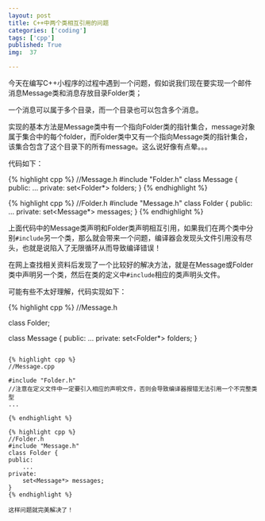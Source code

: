 ```yaml
---
layout: post
title: C++中两个类相互引用的问题
categories: ['coding']
tags: ['cpp']
published: True
img:  37

---
```


今天在编写C++小程序的过程中遇到一个问题，假如说我们现在要实现一个邮件消息Message类和消息存放目录Folder类；

一个消息可以属于多个目录，而一个目录也可以包含多个消息。

实现的基本方法是Message类中有一个指向Folder类的指针集合，message对象属于集合中的每个folder，而Folder类中又有一个指向Message类的指针集合，该集合包含了这个目录下的所有message。这么说好像有点晕。。。

代码如下：

{% highlight cpp %}
//Message.h
#include "Folder.h"
class Message {
public:
    ...
private:
    set<Folder*> folders;
}
{% endhighlight %}

{% highlight cpp %}
//Folder.h
#include "Message.h"
class Folder {
public:
    ...
private:
    set<Message*> messages;
}
{% endhighlight %}

上面代码中的Message类声明和Folder类声明相互引用，如果我们在两个类中分别`#include`另一个类，那么就会带来一个问题，编译器会发现头文件引用没有尽头，也就是说陷入了无限循环从而导致编译错误！

在网上查找相关资料后发现了一个比较好的解决方法，就是在Message或Folder类中声明另一个类，然后在类的定义中`#include`相应的类声明头文件。

可能有些不太好理解，代码实现如下：


{% highlight cpp %}
//Message.h

class Folder;

class Message {
public:
    ...
private:
    set<Folder*> folders;
}
```

{% highlight cpp %}
//Message.cpp

#include "Folder.h"
//注意在定义文件中一定要引入相应的声明文件，否则会导致编译器报错无法引用一个不完整类型
...

{% endhighlight %}

{% highlight cpp %}
//Folder.h
#include "Message.h"
class Folder {
public:
    ...
private:
    set<Message*> messages;
}
{% endhighlight %}

这样问题就完美解决了！